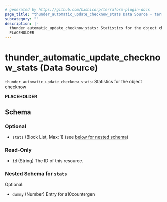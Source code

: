 ```yaml
---
# generated by https://github.com/hashicorp/terraform-plugin-docs
page_title: "thunder_automatic_update_checknow_stats Data Source - terraform-provider-thunder"
subcategory: ""
description: |-
  thunder_automatic_update_checknow_stats: Statistics for the object checknow
  PLACEHOLDER
---
```


# thunder_automatic_update_checknow_stats (Data Source)

`thunder_automatic_update_checknow_stats`: Statistics for the object checknow

__PLACEHOLDER__



<!-- schema generated by tfplugindocs -->
## Schema

### Optional

- `stats` (Block List, Max: 1) (see [below for nested schema](#nestedblock--stats))

### Read-Only

- `id` (String) The ID of this resource.

<a id="nestedblock--stats"></a>
### Nested Schema for `stats`

Optional:

- `dummy` (Number) Entry for a10countergen



